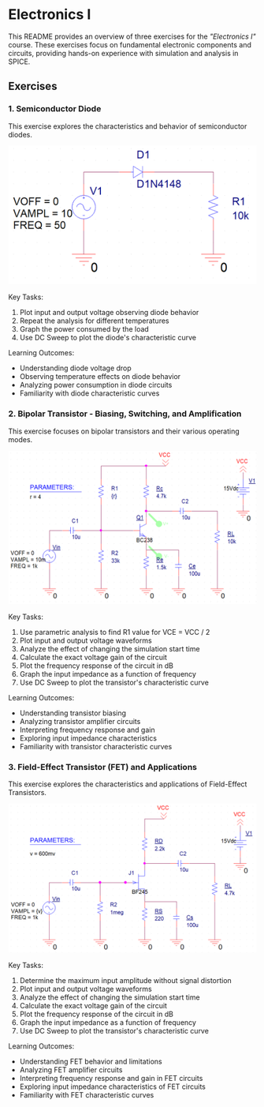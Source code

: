 # Electronics I 
This README provides an overview of three exercises for the *"Electronics I"* course. These exercises focus on fundamental electronic components and circuits, providing hands-on experience with simulation and analysis in SPICE.

## Exercises

### 1. Semiconductor Diode
This exercise explores the characteristics and behavior of semiconductor diodes.

![](Exercise1.png)

Key Tasks:
1. Plot input and output voltage observing diode behavior
2. Repeat the analysis for different temperatures
3. Graph the power consumed by the load
4. Use DC Sweep to plot the diode's characteristic curve

Learning Outcomes:
- Understanding diode voltage drop
- Observing temperature effects on diode behavior
- Analyzing power consumption in diode circuits
- Familiarity with diode characteristic curves

### 2. Bipolar Transistor - Biasing, Switching, and Amplification
This exercise focuses on bipolar transistors and their various operating modes.

![](Exercise2.png)

Key Tasks:
1. Use parametric analysis to find R1 value for VCE = VCC / 2
2. Plot input and output voltage waveforms
3. Analyze the effect of changing the simulation start time
4. Calculate the exact voltage gain of the circuit
5. Plot the frequency response of the circuit in dB
6. Graph the input impedance as a function of frequency
7. Use DC Sweep to plot the transistor's characteristic curve

Learning Outcomes:
- Understanding transistor biasing
- Analyzing transistor amplifier circuits
- Interpreting frequency response and gain
- Exploring input impedance characteristics
- Familiarity with transistor characteristic curves

### 3. Field-Effect Transistor (FET) and Applications
This exercise explores the characteristics and applications of Field-Effect Transistors.

![](Exercise3.png)

Key Tasks:
1. Determine the maximum input amplitude without signal distortion
2. Plot input and output voltage waveforms
3. Analyze the effect of changing the simulation start time
4. Calculate the exact voltage gain of the circuit
5. Plot the frequency response of the circuit in dB
6. Graph the input impedance as a function of frequency
7. Use DC Sweep to plot the transistor's characteristic curve

Learning Outcomes:
- Understanding FET behavior and limitations
- Analyzing FET amplifier circuits
- Interpreting frequency response and gain in FET circuits
- Exploring input impedance characteristics of FET circuits
- Familiarity with FET characteristic curves